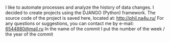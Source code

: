 I like to automate processes and analyze the history of data changes. I decided to create projects using the DJANGO (Python) framework. The source code of the project is saved here, located at: http://phil.na4u.ru/ 
For any questions or suggestions, you can contact me by e-mail: 6544880@mail.ru
In the name of the commit I put the number of the week / the year of the commit